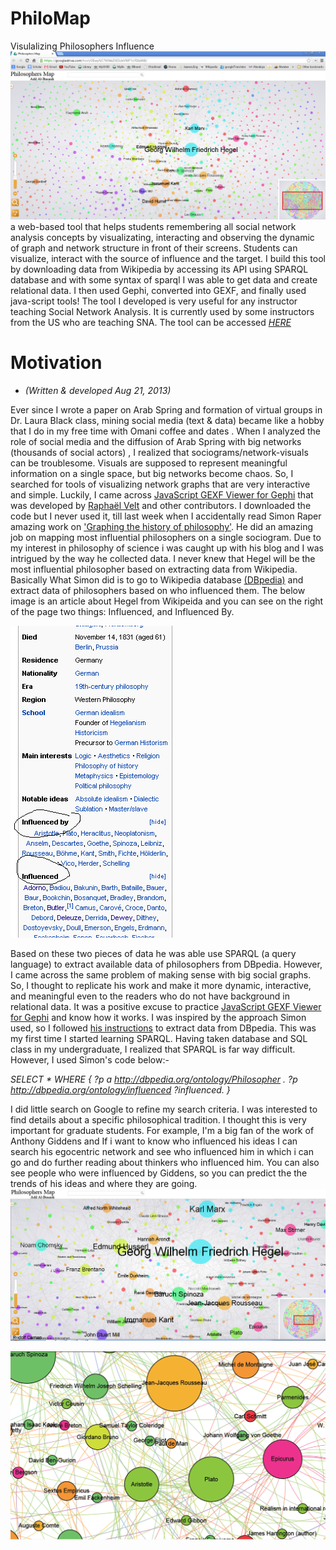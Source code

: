 # PhiloMap
Visulalizing Philosophers Influence
![philo1](https://github.com/aalbusaidi/PhiloMap/blob/main/www/philo1.png)
a web-based tool that helps students remembering all social network analysis concepts by visualizating, interacting and observing the dynamic of graph and network structure in front of their screens. Students can visualize, interact with the source of influence and the target. I build this tool by downloading data from Wikipedia by accessing its API using SPARQL database and with some syntax of sparql I was able to get data and create relational data. I then used Gephi, converted into GEXF, and finally used java-script tools! The tool I developed is very useful for any instructor teaching Social Network Analysis. It is currently used by some instructors from the US who are teaching SNA.
The tool can be accessed *[HERE](http://88.80.186.165:3838/PhiloMap/)*

# Motivation 
* _(Written & developed Aug 21, 2013)_
  
Ever since I wrote a paper on Arab Spring and formation of virtual groups in Dr. Laura Black class, mining social media (text & data) became like a hobby that I do in my free time with Omani coffee and dates . When I analyzed the role of social media and the diffusion of Arab Spring with big networks (thousands of social actors) , I realized that sociograms/network-visuals can be troublesome. Visuals are supposed to represent meaningful information on a single space, but big networks become chaos.  So, I searched for tools of visualizing network graphs that are very interactive and simple. Luckily, I came across [JavaScript GEXF Viewer for Gephi](https://github.com/raphv/gexf-js) that was developed by [Raphaël Velt](http://raphaelve.lt/) and other contributors. I downloaded the code but I never used it, till last week when I accidentally read Simon Raper amazing work on ['Graphing the history of philosophy'](http://drunks-and-lampposts.com/2012/06/13/graphing-the-history-of-philosophy/). He did an amazing job on mapping most influential philosophers on a single sociogram. Due to my interest in philosophy of science i was caught up with his blog and I was intrigued by the way he collected data. I never knew that Hegel will be the most influential philosopher based on extracting data from Wikipedia. Basically What Simon did is to go to Wikipedia database [(DBpedia)](http://dbpedia.org/About) and extract data of philosophers based on who influenced them. The below image is an article about Hegel from Wikipeida and you can see on the right of the page two things: Influenced, and Influenced By.

![philo2](https://github.com/aalbusaidi/PhiloMap/blob/main/www/philo2.png)

Based on these two pieces of data he was able use SPARQL (a query language) to extract available data of philosophers from DBpedia. However, I came across the same problem of making sense with big social graphs. So, I thought to replicate his work and make it more dynamic, interactive, and meaningful even to the readers who do not have background in relational data. It was a positive excuse to practice [JavaScript GEXF Viewer for Gephi](https://github.com/raphv/gexf-js)  and know how it works. I was inspired by the approach Simon used, so I followed [his instructions](http://drunks-and-lampposts.com/2012/06/13/graphing-the-history-of-philosophy/) to extract data from DBpedia. This was my first time I started learning SPARQL. Having taken database and SQL class in my undergraduate, I realized that SPARQL is far way difficult. However, I used Simon's code below:-

_SELECT * WHERE {
?p a <http://dbpedia.org/ontology/Philosopher> .
?p <http://dbpedia.org/ontology/influenced> ?influenced.
}_

I did little search on Google to refine my search criteria. I was interested to find details about a specific philosophical tradition. I thought this is very important for graduate students. For example, I'm a big fan of the work of Anthony Giddens and If i want to know who influenced his ideas I can search his egocentric network and see who influenced him in which i can go and do further reading about thinkers who influenced him. You can also see people who were influenced by Giddens, so you can predict the the trends of his ideas and where they are going. 
![philo7](https://github.com/aalbusaidi/PhiloMap/blob/main/www/philo7.png)

![philo8](https://github.com/aalbusaidi/PhiloMap/blob/main/www/philo8.png)

